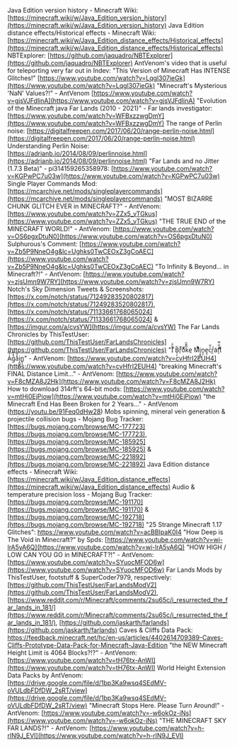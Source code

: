 Java Edition version history - Minecraft Wiki: [https://minecraft.wiki/w/Java_Edition_version_history](https://minecraft.wiki/w/Java_Edition_version_history)
Java Edition distance effects/Historical effects - Minecraft Wiki: [https://minecraft.wiki/w/Java_Edition_distance_effects/Historical_effects](https://minecraft.wiki/w/Java_Edition_distance_effects/Historical_effects)
NBTExplorer: [https://github.com/jaquadro/NBTExplorer](https://github.com/jaquadro/NBTExplorer)
AntVenom's video that is useful for teleporting very far out in Indev: "This Version of Minecraft Has INTENSE Glitches!" [https://www.youtube.com/watch?v=Lqgl307ieGk](https://www.youtube.com/watch?v=Lqgl307ieGk)
"Minecraft's Mysterious 'NaN' Values?!" - AntVenom [https://www.youtube.com/watch?v=gjsVJFdlinA](https://www.youtube.com/watch?v=gjsVJFdlinA)
"Evolution of the Minecraft java Far Lands (2010 - 2021)" - Far lands investigator: [https://www.youtube.com/watch?v=WFBxzzwgDmY](https://www.youtube.com/watch?v=WFBxzzwgDmY)
The range of Perlin noise: [https://digitalfreepen.com/2017/06/20/range-perlin-noise.html](https://digitalfreepen.com/2017/06/20/range-perlin-noise.html)
Understanding Perlin Noise: [https://adrianb.io/2014/08/09/perlinnoise.html](https://adrianb.io/2014/08/09/perlinnoise.html)
"Far Lands and no Jitter (1.7.3 Beta)" - pi314159265358978: [https://www.youtube.com/watch?v=KGPwPC7u03w](https://www.youtube.com/watch?v=KGPwPC7u03w)
Single Player Commands Mod: [https://mcarchive.net/mods/singleplayercommands](https://mcarchive.net/mods/singleplayercommands)
"MOST BIZARRE CHUNK GLITCH EVER in MINECRAFT?" - AntVenom: [https://www.youtube.com/watch?v=ZZx5_vTGkus](https://www.youtube.com/watch?v=ZZx5_vTGkus)
"THE TRUE END of the MINECRAFT WORLD!" - AntVenom: [https://www.youtube.com/watch?v=OS6pgxDtuN0](https://www.youtube.com/watch?v=OS6pgxDtuN0)
Sulphurous's Comment: [https://www.youtube.com/watch?v=Zb5P9NneO4g&lc=Ughks0TwCEOxZ3gCoAEC](https://www.youtube.com/watch?v=Zb5P9NneO4g&lc=Ughks0TwCEOxZ3gCoAEC)
"To Infinity & Beyond... in Minecraft?!" - AntVenom: [https://www.youtube.com/watch?v=zjsUmn9W7RY](https://www.youtube.com/watch?v=zjsUmn9W7RY)
Notch's Sky Dimension Tweets & Screenshots: [https://x.com/notch/status/71249283520802817](https://x.com/notch/status/71249283520802817), [https://x.com/notch/status/71133661768065024](https://x.com/notch/status/71133661768065024) & [https://imgur.com/a/cvsYW](https://imgur.com/a/cvsYW)
The Far Lands Chronicles by ThisTestUser: [https://github.com/ThisTestUser/FarLandsChronicles](https://github.com/ThisTestUser/FarLandsChronicles)
"I̎̋ͯ ̈̏͋B̹̩ͅr̖̄͊o͋͌̄k͆͌̋e̤ M͐ͦ͒i̗̬̞̪n̥͎e̮ͅc̈̍̃r̰ͩa̬͂f͛̅̿t́ͮ͌ Aͯ̽̎g̔̽͋a̽̉̆i̩̭̺̭̯n̻̜̗" - AntVenom: [https://www.youtube.com/watch?v=cvHfrI2EUH4](https://www.youtube.com/watch?v=cvHfrI2EUH4)
"breaking Minecraft's FINAL Distance Limit..." - AntVenom: [https://www.youtube.com/watch?v=F8cMZA8J2Hk](https://www.youtube.com/watch?v=F8cMZA8J2Hk)
How to download 314rft's 64-bit mods: [https://www.youtube.com/watch?v=mtHj0EjPiow](https://www.youtube.com/watch?v=mtHj0EjPiow)
"the Minecraft End Has Been Broken for 2 Years..." - AntVenom (https://youtu.be/91Feq0dHw28)
Mobs spinning, mineral vein generation & projectile collision bugs - Mojang Bug Tracker: [https://bugs.mojang.com/browse/MC-177723](https://bugs.mojang.com/browse/MC-177723), [https://bugs.mojang.com/browse/MC-185925](https://bugs.mojang.com/browse/MC-185925) & [https://bugs.mojang.com/browse/MC-221892](https://bugs.mojang.com/browse/MC-221892)
Java Edition distance effects - Minecraft Wiki: [https://minecraft.wiki/w/Java_Edition_distance_effects](https://minecraft.wiki/w/Java_Edition_distance_effects)
Audio & temperature precision loss - Mojang Bug Tracker: [https://bugs.mojang.com/browse/MC-191170](https://bugs.mojang.com/browse/MC-191170) & [https://bugs.mojang.com/browse/MC-192718](https://bugs.mojang.com/browse/MC-192718)
"25 Strange Minecraft 1.17 Glitches": https://www.youtube.com/watch?v=acBBIpaK0I4
"How Deep is The Void in Minecraft?" by Spds: [https://www.youtube.com/watch?v=wi-lrA5yA6Q](https://www.youtube.com/watch?v=wi-lrA5yA6Q)
"HOW HIGH / LOW CAN YOU GO in MINECRAFT?!" - AntVenom: [https://www.youtube.com/watch?v=SYuocMFOD6w](https://www.youtube.com/watch?v=SYuocMFOD6w)
Far Lands Mods by ThisTestUser, footstuff & SuperCoder7979, respectively: [https://github.com/ThisTestUser/FarLandsModV2](https://github.com/ThisTestUser/FarLandsModV2), [https://www.reddit.com/r/Minecraft/comments/2su65c/i_resurrected_the_far_lands_in_181/](https://www.reddit.com/r/Minecraft/comments/2su65c/i_resurrected_the_far_lands_in_181/), [https://github.com/jaskarth/farlands](https://github.com/jaskarth/farlands)
Caves & Cliffs Data Pack: https://feedback.minecraft.net/hc/en-us/articles/4402614709389-Caves-Cliffs-Prototype-Data-Pack-for-Minecraft-Java-Edition
"the NEW Minecraft Height Limit is 4064 Blocks?!?" - AntVenom: [https://www.youtube.com/watch?v=tH76tx-AnWI](https://www.youtube.com/watch?v=tH76tx-AnWI)
World Height Extension Data Packs by AntVenom: [https://drive.google.com/file/d/1bp3Ka9wsq4SEdMV-oVULdbFDfDW_2sRT/view](https://drive.google.com/file/d/1bp3Ka9wsq4SEdMV-oVULdbFDfDW_2sRT/view)
"Minecraft Stops Here. Please Turn Around!" - AntVenom: [https://www.youtube.com/watch?v=-w6okOz-iNs](https://www.youtube.com/watch?v=-w6okOz-iNs)
"THE MINECRAFT SKY FAR LANDS?!" - AntVenom: [https://www.youtube.com/watch?v=h-rlN9J_EVI](https://www.youtube.com/watch?v=h-rlN9J_EVI)
